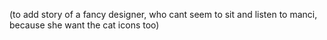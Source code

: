 (to add story of a fancy designer, who cant seem to sit and listen to manci, because she want the cat icons too)
